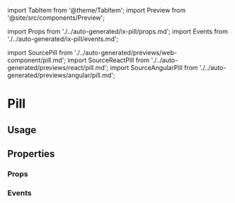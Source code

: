 import TabItem from '@theme/TabItem';
import Preview from '@site/src/components/Preview';

import Props from './../auto-generated/ix-pill/props.md';
import Events from './../auto-generated/ix-pill/events.md';

import SourcePill from './../auto-generated/previews/web-component/pill.md';
import SourceReactPill from './../auto-generated/previews/react/pill.md';
import SourceAngularPill from './../auto-generated/previews/angular/pill.md';

# Pill

## Usage

<Preview name="pill" height="24rem">
  <TabItem value="javascript">
    <SourcePill />
  </TabItem>
  <TabItem value="react">
    <SourceReactPill />
  </TabItem>
  <TabItem value="angular">
    <SourceAngularPill />
  </TabItem>
</Preview>

## Properties

### Props

<Props />

### Events

<Events />
